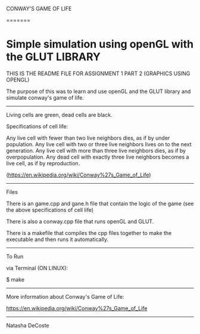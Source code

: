 CONWAY'S GAME OF LIFE


=======


# Simple simulation using openGL with the GLUT LIBRARY

THIS IS THE README FILE FOR ASSIGNMENT 1 PART 2 (GRAPHICS USING OPENGL)

The purpose of this was to learn and use openGL and the GLUT library and simulate conway's game of life. 



********************************

Living cells are green, dead cells are black. 

Specifications of cell life:

Any live cell with fewer than two live neighbors dies, as if by under population.
Any live cell with two or three live neighbors lives on to the next generation.
Any live cell with more than three live neighbors dies, as if by overpopulation.
Any dead cell with exactly three live neighbors becomes a live cell, as if by reproduction.

(https://en.wikipedia.org/wiki/Conway%27s_Game_of_Life)




**********************************

Files

There is an game.cpp and gane.h file that contain the logic of the game (see the above specifications of cell life)

There is also a conway.cpp file that runs openGL and GLUT.

There is a makefile that compiles the cpp files together to make the executable and then runs it automatically.


**********************************

To Run

via Terminal (ON LINUX):


$ make



***********************************

More information about Conway's Game of Life:

https://en.wikipedia.org/wiki/Conway%27s_Game_of_Life


***********************************

Natasha DeCoste
